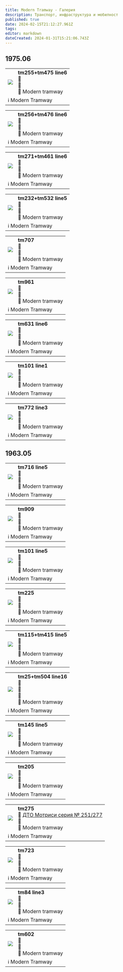 ```yaml
---
title: Modern Tramway - Галерия
description: Транспорт, инфраструктура и мобилност
published: true
date: 2024-02-15T21:12:27.961Z
tags: 
editor: markdown
dateCreated: 2024-01-31T15:21:06.743Z
---
```


## 1975.06
<!--следващ пост--> 
<div class="table-responsive"><table style="width:100%"><tr>
<td><img src="http://46.10.181.183:1518/trinmo/gallery/modern-tramway/p193-tm255-tm475-line6.jpg"></td>
<td><b>tm255+tm475 line6</b><br>🚋   <br>📌 <br>📸 Modern tramway</td></tr>
  <td colspan=2 >ℹ️ Modern Tramway</td></table></div>
  
<!--следващ пост--> 
<div class="table-responsive"><table style="width:100%"><tr>
<td><img src="http://46.10.181.183:1518/trinmo/gallery/modern-tramway/p193-tm256-tm476-line6.jpg"></td>
<td><b>tm256+tm476 line6</b><br>🚋   <br>📌 <br>📸 Modern tramway</td></tr>
  <td colspan=2 >ℹ️ Modern Tramway</td></table></div>
  
<!--следващ пост--> 
<div class="table-responsive"><table style="width:100%"><tr>
<td><img src="http://46.10.181.183:1518/trinmo/gallery/modern-tramway/p193-tm271-tm461-line6.jpg"></td>
<td><b>tm271+tm461 line6</b><br>🚋   <br>📌 <br>📸 Modern tramway</td></tr>
  <td colspan=2 >ℹ️ Modern Tramway</td></table></div>
  
<!--следващ пост--> 
<div class="table-responsive"><table style="width:100%"><tr>
<td><img src="http://46.10.181.183:1518/trinmo/gallery/modern-tramway/p195-tm232-tm532-line5.jpg"></td>
<td><b>tm232+tm532 line5</b><br>🚋   <br>📌 <br>📸 Modern tramway</td></tr>
  <td colspan=2 >ℹ️ Modern Tramway</td></table></div>
  
 <!--следващ пост--> 
<div class="table-responsive"><table style="width:100%"><tr>
<td><img src="http://46.10.181.183:1518/trinmo/gallery/modern-tramway/p195-tm707.jpg"></td>
<td><b>tm707</b><br>🚋   <br>📌 <br>📸 Modern tramway</td></tr>
  <td colspan=2 >ℹ️ Modern Tramway</td></table></div>
  
 <!--следващ пост--> 
<div class="table-responsive"><table style="width:100%"><tr>
<td><img src="http://46.10.181.183:1518/trinmo/gallery/modern-tramway/p195-tm961.jpg"></td>
<td><b>tm961</b><br>🚋   <br>📌 <br>📸 Modern tramway</td></tr>
  <td colspan=2 >ℹ️ Modern Tramway</td></table></div>
  
 <!--следващ пост--> 
<div class="table-responsive"><table style="width:100%"><tr>
<td><img src="http://46.10.181.183:1518/trinmo/gallery/modern-tramway/p197-tm631-line6.jpg"></td>
<td><b>tm631 line6</b><br>🚋   <br>📌 <br>📸 Modern tramway</td></tr>
  <td colspan=2 >ℹ️ Modern Tramway</td></table></div>
  
 <!--следващ пост--> 
<div class="table-responsive"><table style="width:100%"><tr>
<td><img src="http://46.10.181.183:1518/trinmo/gallery/modern-tramway/p198-tm101-line1.jpg"></td>
<td><b>tm101 line1</b><br>🚋   <br>📌 <br>📸 Modern tramway</td></tr>
  <td colspan=2 >ℹ️ Modern Tramway</td></table></div>
  
 <!--следващ пост--> 
<div class="table-responsive"><table style="width:100%"><tr>
<td><img src="http://46.10.181.183:1518/trinmo/gallery/modern-tramway/p198-tm772-line3.jpg"></td>
<td><b>tm772 line3</b><br>🚋   <br>📌 <br>📸 Modern tramway</td></tr>
<td colspan=2 >ℹ️ Modern Tramway</td></table></div>
  
  
  
  

## 1963.05
  
<!--следващ пост--> 
<div class="table-responsive"><table style="width:100%"><tr>
<td><img src="http://46.10.181.183:1518/trinmo/gallery/modern-tramway/p163-tm716.jpg"></td>
<td><b>tm716 line5</b><br>🚋   <br>📌 <br>📸 Modern tramway</td></tr>
  <td colspan=2 >ℹ️ Modern Tramway</td></table></div>
  
  <!--следващ пост--> 
<div class="table-responsive"><table style="width:100%"><tr>
<td><img src="http://46.10.181.183:1518/trinmo/gallery/modern-tramway/p163-tm909.jpg"></td>
<td><b>tm909</b><br>🚋   <br>📌<br>📸 Modern tramway</td></tr>
  <td colspan=2 >ℹ️ Modern Tramway</td></table></div>
  
<!--следващ пост--> 
<div class="table-responsive"><table style="width:100%"><tr>
<td><img src="http://46.10.181.183:1518/trinmo/gallery/modern-tramway/p167-tm101.jpg"></td>
  <td><b>tm101 line5</b><br>🚋   <br>📌 <br>📸 Modern tramway</td></tr>
  <td colspan=2 >ℹ️ Modern Tramway</td></table></div>


  
<!--следващ пост--> 
<div class="table-responsive"><table style="width:100%"><tr>
<td><img src="http://46.10.181.183:1518/trinmo/gallery/modern-tramway/p167-tm225.jpg"></td>
<td><b>tm225</b><br>🚋   <br>📌 <br>📸 Modern tramway</td></tr>
  <td colspan=2 >ℹ️ Modern Tramway</td></table></div>
  
<!--следващ пост--> 
<div class="table-responsive"><table style="width:100%"><tr>
<td><img src="http://46.10.181.183:1518/trinmo/gallery/modern-tramway/p168-tm115-tm415.jpg"></td>
<td><b>tm115+tm415 line5</b><br>🚋   <br>📌 <br>📸 Modern tramway</td></tr>
  <td colspan=2 >ℹ️ Modern Tramway</td></table></div>  
 
  
<!--следващ пост--> 
<div class="table-responsive"><table style="width:100%"><tr>
<td><img src="http://46.10.181.183:1518/trinmo/gallery/modern-tramway/p169-tm24-tm504-line16.jpg"></td>
<td><b>tm25+tm504 line16</b><br>📌  <br>📆  <br>🚋 <br>📸 Modern tramway</td></tr>
  <td colspan=2 >ℹ️ Modern Tramway</td></table></div>  
  
<!--следващ пост--> 
<div class="table-responsive"><table style="width:100%"><tr>
<td><img src="http://46.10.181.183:1518/trinmo/gallery/modern-tramway/p169-tm145.jpg"></td>
<td><b>tm145 line5</b><br>🚋   <br>📌 <br>📸 Modern tramway</td></tr>
  <td colspan=2 >ℹ️ Modern Tramway</td></table></div>  
  
<!--следващ пост--> 
<div class="table-responsive"><table style="width:100%"><tr>
<td><img src="http://46.10.181.183:1518/trinmo/gallery/modern-tramway/p169-tm205.jpg"></td>
<td><b>tm205</b><br>🚋   <br>📌 <br>📸 Modern tramway</td></tr>
  <td colspan=2 >ℹ️ Modern Tramway</td></table></div>  
  
<!--следващ пост--> 
<div class="table-responsive"><table style="width:100%"><tr>
<td><img src="http://46.10.181.183:1518/trinmo/gallery/modern-tramway/p169-tm275-tm475.jpg"></td>
<td><b>tm275</b><br>🚋 <a href="/bg/public-transport/fleet-list/1949-DTO-251-277">ДТО Мотриси серия № 251/277</a><br>📌 <br>📸 Modern tramway</td></tr>
  <td colspan=2 >ℹ️ Modern Tramway</td></table></div>   
  
 <!--следващ пост--> 
<div class="table-responsive"><table style="width:100%"><tr>
<td><img src="http://46.10.181.183:1518/trinmo/gallery/modern-tramway/p171-tm723.jpg"></td>
<td><b>tm723</b><br>🚋   <br>📌 <br>📸 Modern tramway</td></tr>
  <td colspan=2 >ℹ️ Modern Tramway</td></table></div>   
  
 <!--следващ пост--> 
<div class="table-responsive"><table style="width:100%"><tr>
<td><img src="http://46.10.181.183:1518/trinmo/gallery/modern-tramway/p172-tm84.jpg"></td>
<td><b>tm84 line3</b><br>🚋   <br>📌 <br>📸 Modern tramway</td></tr>
  <td colspan=2 >ℹ️ Modern Tramway</td></table></div>   
  
  <!--следващ пост--> 
<div class="table-responsive"><table style="width:100%"><tr>
<td><img src="http://46.10.181.183:1518/trinmo/gallery/modern-tramway/p172-tm602.jpg"></td>
<td><b>tm602</b><br>🚋   <br>📌 <br>📸 Modern tramway</td></tr>
  <td colspan=2 >ℹ️ Modern Tramway</td></table></div>         
